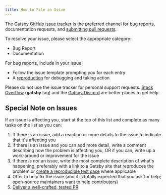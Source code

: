 ```yaml
---
title: How to File an Issue
---
```


The Gatsby GitHub [issue tracker](https://github.com/gatsbyjs/gatsby/issues) is the preferred channel for bug reports, documentation requests, and [submitting pull requests](/contributing/how-to-open-a-pull-request/).

To resolve your issue, please select the appropriate category:

- Bug Report
- Documentation

For bug reports, include in your issue:

- Follow the issue template prompting you for each entry
- A [reproduction](/contributing/how-to-make-a-reproducible-test-case/) for debugging and taking action

Please do not use the issue tracker for personal support requests. [Stack Overflow](https://stackoverflow.com/questions/ask?tags=gatsby) (**gatsby** tag) and the [Gatsby Discord](https://gatsby.dev/discord) are better places to get help.

## Special Note on Issues

If an issue is affecting you, start at the top of this list and complete as many tasks on the list as you can:

1. If there is an issue, add a reaction or more details to the issue to indicate that it's affecting you
2. If there is an issue and you can add more detail, write a comment describing how the problem is affecting you, OR if you can, write up a work-around or improvement for the issue
3. If there _is not_ an issue, write the most complete description of what's happening, preferably with a link to a Gatsby site that reproduces the problem or [create a reproducible test case](/contributing/how-to-make-a-reproducible-test-case/) where applicable
4. Offer to help fix the issue (and it is totally expected that you ask for help; open-source maintainers want to help contributors)
5. [Deliver a well-crafted, tested PR](/contributing/how-to-open-a-pull-request/)
